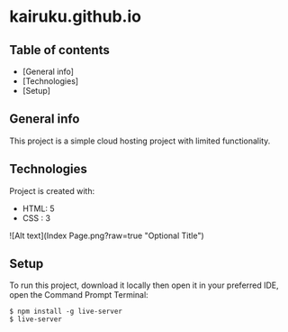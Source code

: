 # kairuku.github.io

## Table of contents
* [General info]
* [Technologies]
* [Setup]

## General info
This project is a simple cloud hosting project with limited functionality.
	
## Technologies
Project is created with:
* HTML: 5
* CSS : 3


![Alt text](Index Page.png?raw=true "Optional Title")
	
## Setup
To run this project, download it locally then open it in your preferred IDE, open the Command Prompt Terminal:

```
$ npm install -g live-server
$ live-server
```

